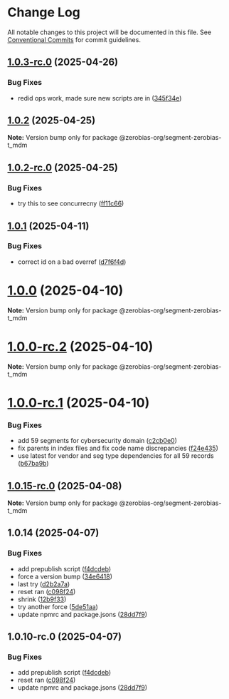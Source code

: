 # Change Log

All notable changes to this project will be documented in this file.
See [Conventional Commits](https://conventionalcommits.org) for commit guidelines.

## [1.0.3-rc.0](https://github.com/zerobias-org/segment/compare/@zerobias-org/segment-zerobias-t_mdm@1.0.2...@zerobias-org/segment-zerobias-t_mdm@1.0.3-rc.0) (2025-04-26)


### Bug Fixes

* redid ops work, made sure new scripts are in ([345f34e](https://github.com/zerobias-org/segment/commit/345f34ec926029dc141943b3e321676adb4a2888))





## [1.0.2](https://github.com/zerobias-org/segment/compare/@zerobias-org/segment-zerobias-t_mdm@1.0.2-rc.0...@zerobias-org/segment-zerobias-t_mdm@1.0.2) (2025-04-25)

**Note:** Version bump only for package @zerobias-org/segment-zerobias-t_mdm





## [1.0.2-rc.0](https://github.com/zerobias-org/segment/compare/@zerobias-org/segment-zerobias-t_mdm@1.0.1...@zerobias-org/segment-zerobias-t_mdm@1.0.2-rc.0) (2025-04-25)


### Bug Fixes

* try this to see concurrecny ([ff11c66](https://github.com/zerobias-org/segment/commit/ff11c66d67cb9f185098fd640d4139178d29ae22))





## [1.0.1](https://github.com/zerobias-org/segment/compare/@zerobias-org/segment-zerobias-t_mdm@1.0.0...@zerobias-org/segment-zerobias-t_mdm@1.0.1) (2025-04-11)


### Bug Fixes

* correct id on a bad overref ([d7f6f4d](https://github.com/zerobias-org/segment/commit/d7f6f4d365bf43ac640e38c6ba2512d54e7a24cb))





# [1.0.0](https://github.com/zerobias-org/segment/compare/@zerobias-org/segment-zerobias-t_mdm@1.0.0-rc.2...@zerobias-org/segment-zerobias-t_mdm@1.0.0) (2025-04-10)

**Note:** Version bump only for package @zerobias-org/segment-zerobias-t_mdm





# [1.0.0-rc.2](https://github.com/zerobias-org/segment/compare/@zerobias-org/segment-zerobias-t_mdm@1.0.0-rc.1...@zerobias-org/segment-zerobias-t_mdm@1.0.0-rc.2) (2025-04-10)

**Note:** Version bump only for package @zerobias-org/segment-zerobias-t_mdm





# [1.0.0-rc.1](https://github.com/zerobias-org/segment/compare/@zerobias-org/segment-zerobias-t_mdm@1.0.15-rc.0...@zerobias-org/segment-zerobias-t_mdm@1.0.0-rc.1) (2025-04-10)


### Bug Fixes

* add 59 segments for cybersecurity domain ([c2cb0e0](https://github.com/zerobias-org/segment/commit/c2cb0e0c1f1eabb51d7f5a6ae6db98c1516fcdbe))
* fix parents in index files and fix code name discrepancies ([f24e435](https://github.com/zerobias-org/segment/commit/f24e4352453caaa05074cc6bb66ee8ed21a4f11d))
* use latest for vendor and seg type dependencies for all 59 records ([b67ba9b](https://github.com/zerobias-org/segment/commit/b67ba9bed7a90fad3b084161ebc603b5b35214b8))





## [1.0.15-rc.0](https://github.com/zerobias-org/segment/compare/@zerobias-org/segment-zerobias-t_mdm@1.0.14...@zerobias-org/segment-zerobias-t_mdm@1.0.15-rc.0) (2025-04-08)

**Note:** Version bump only for package @zerobias-org/segment-zerobias-t_mdm





## 1.0.14 (2025-04-07)


### Bug Fixes

* add prepublish  script ([f4dcdeb](https://github.com/zerobias-org/segment/commit/f4dcdebd8680d01e015ebc89587a9f70d641afe4))
* force a version bump ([34e6418](https://github.com/zerobias-org/segment/commit/34e6418d078a9f5caf40c511a89dcf0bdb606dc7))
* last try ([d2b2a7a](https://github.com/zerobias-org/segment/commit/d2b2a7afeca45e2d7ca0beaa1e1bed46a09a82c4))
* reset ran ([c098f24](https://github.com/zerobias-org/segment/commit/c098f240eaf5c840d8c595e05e0ad4eee510fe71))
* shrink ([12b9f33](https://github.com/zerobias-org/segment/commit/12b9f3366b3d0b69018a20f5b5f01d86ad87753f))
* try another force ([5de51aa](https://github.com/zerobias-org/segment/commit/5de51aa6220d857f3e235e2a0c7557b40ee8e5e3))
* update npmrc and package.jsons ([28dd7f9](https://github.com/zerobias-org/segment/commit/28dd7f9ea06676c82b88aabf586f5bb6b974bf3b))





## 1.0.10-rc.0 (2025-04-07)


### Bug Fixes

* add prepublish  script ([f4dcdeb](https://github.com/zerobias-org/segment/commit/f4dcdebd8680d01e015ebc89587a9f70d641afe4))
* reset ran ([c098f24](https://github.com/zerobias-org/segment/commit/c098f240eaf5c840d8c595e05e0ad4eee510fe71))
* update npmrc and package.jsons ([28dd7f9](https://github.com/zerobias-org/segment/commit/28dd7f9ea06676c82b88aabf586f5bb6b974bf3b))
